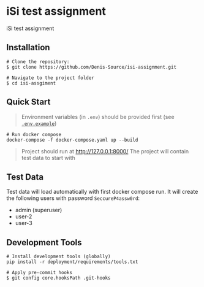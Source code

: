 # iSi test assignment

iSi test assignment

## Installation

```shell
# Clone the repository:
$ git clone https://github.com/Denis-Source/isi-assignment.git
```

```shell
# Navigate to the project folder
$ cd isi-assgiment
```

## Quick Start

> Environment variables (in `.env`) should be provided first (see [`.env.example`](.env.example))

```shell
# Run docker compose
docker-compose -f docker-compose.yaml up --build
```

> Project should run at http://127.0.0.1:8000/
> The project will contain test data to start with

## Test Data

Test data will load automatically with first docker compose run.
It will create the following users with password `SeccureP4assw0rd`:
 - admin (superuser)
 - user-2
 - user-3

## Development Tools

```shell
# Install development tools (globally)
pip install -r deployment/requirements/tools.txt
```

```shell
# Apply pre-commit hooks
$ git config core.hooksPath .git-hooks
```
